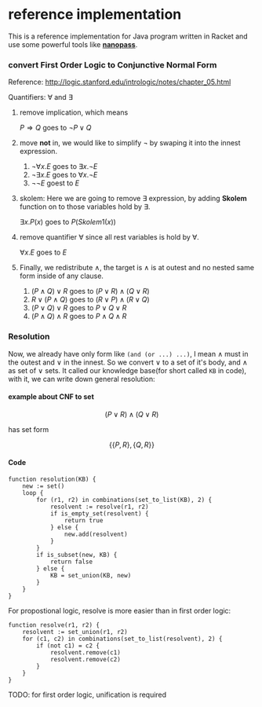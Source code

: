 # reference implementation

This is a reference implementation for Java program written in Racket and use some powerful tools like [**nanopass**](https://github.com/nanopass/nanopass-framework-racket).

### convert First Order Logic to Conjunctive Normal Form

Reference: http://logic.stanford.edu/intrologic/notes/chapter_05.html

Quantifiers: $\forall$ and $\exists$

1. remove implication, which means

   $P \Rightarrow Q$ goes to $\lnot P \lor Q$

2. move **not** in, we would like to simplify $\lnot$ by swaping it into the innest expression.

   1. $\lnot \forall x. E$ goes to $\exists x. \lnot E$
   2. $\lnot \exists x. E$ goes to $\forall x. \lnot E$
   3. $\lnot \lnot E$ goest to $E$

3. skolem: Here we are going to remove $\exists$ expression, by adding **Skolem** function on to those variables hold by $\exists$.

   $\exists x. P(x)$ goes to $P(Skolem1(x))$

4. remove quantifier $\forall$ since all rest variables is hold by $\forall$.

   $\forall x. E$ goes to $E$

5. Finally, we redistribute $\land$, the target is $\land$ is at outest and no nested same form inside of any clause.
   1. $(P \land Q) \lor R$ goes to $(P \lor R) \land (Q \lor R)$
   2. $R \lor (P \land Q)$ goes to $(R \lor P) \land (R \lor Q)$
   3. $(P \lor Q) \lor R$ goes to $P \lor Q \lor R$
   4. $(P \land Q) \land R$ goes to $P \land Q \land R$

### Resolution

Now, we already have only form like `(and (or ...) ...)`, I mean $\land$ must in the outest and $\lor$ in the innest. So we convert $\lor$ to a set of it's body, and $\land$ as set of $\lor$ sets. It called our knowledge base(for short called `KB` in code), with it, we can write down general resolution:

#### example about CNF to set

$$
(P \lor R) \land (Q \lor R)
$$

has set form

$$
\{
    \{P, R\},
    \{Q, R\}
\}
$$

#### Code

```
function resolution(KB) {
    new := set()
    loop {
        for (r1, r2) in combinations(set_to_list(KB), 2) {
            resolvent := resolve(r1, r2)
            if is_empty_set(resolvent) {
                return true
            } else {
                new.add(resolvent)
            }
        }
        if is_subset(new, KB) {
            return false
        } else {
            KB = set_union(KB, new)
        }
    }
}
```

For propostional logic, resolve is more easier than in first order logic:

```
function resolve(r1, r2) {
    resolvent := set_union(r1, r2)
    for (c1, c2) in combinations(set_to_list(resolvent), 2) {
        if (not c1) = c2 {
            resolvent.remove(c1)
            resolvent.remove(c2)
        }
    }
}
```

TODO: for first order logic, unification is required
